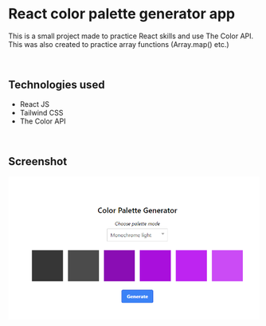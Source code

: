 
# React color palette generator app

This is a small project made to practice React skills and use The Color API. This was also created to practice array functions (Array.map() etc.)

&nbsp;  






## Technologies used

- React JS 
- Tailwind CSS
- The Color API

&nbsp;

## Screenshot

![Failed to load screenshot](\readmeScreens\main.png "Screenshot of the interface")